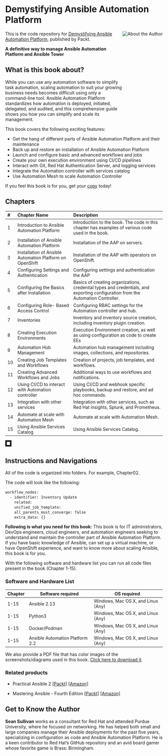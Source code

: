 # Demystifying Ansible Automation Platform

<a href="https://www.packtpub.com/product/demystifying-ansible-automation-platform/9781803244884?utm_source=github&utm_medium=repository&utm_campaign=9781803244884"><img src="https://static.packt-cdn.com/products/9781803244884/cover/smaller" alt="About the Author" height="256px" align="right"></a>

This is the code repository for [Demystifying Ansible Automation Platform](https://www.packtpub.com/product/demystifying-ansible-automation-platform/9781803244884?utm_source=github&utm_medium=repository&utm_campaign=9781803244884), published by Packt.

**A definitive way to manage Ansible Automation Platform and Ansible Tower**

## What is this book about?
While you can use any automation software to simplify task automation, scaling automation to suit your growing business needs becomes difficult using only a command-line tool. Ansible Automation Platform standardizes how automation is deployed, initiated, delegated, and audited, and this comprehensive guide shows you how you can simplify and scale its management. 

This book covers the following exciting features:
* Get the hang of different parts of Ansible Automation Platform and their maintenance
* Back up and restore an installation of Ansible Automation Platform
* Launch and configure basic and advanced workflows and jobs
* Create your own execution environment using CI/CD pipelines
* Interact with Git, Red Hat Authentication Server, and logging services
* Integrate the Automation controller with services catalog
* Use Automation Mesh to scale Automation Controller

If you feel this book is for you, get your [copy](https://www.amazon.com/dp/1803244887) today!

## Chapters

|#|Chapter Name|Description|
|:---|:---|:---|
|1|Introduction to Ansible Automation Platform|Introduction to the book. The code in this chapter has examples of various code used in the book.|
|2|Installation of Ansible Automation Platform|Installation of the AAP on servers.|
|3|Installation of Ansible Automation Platform on OpenShift|Installation of the AAP with operators on OpenShift.|
|4|Configuring Settings and Authentication|Configuring settings and authentication the AAP|
|5|Configuring the Basics after Installation|Basics of creating organizations, credential types and credentials, and exporting configuration from the Automation Controller.|
|6|Configuring Role- Based Access Control|Configuring RBAC settings for the Automation controller and hub.|
|7|Inventories|Inventory and inventory source creation, including inventory plugin creation.|
|8|Creating Execution Environments|Execution Environment creation, as well as using configuration as code to create EEs|
|9|Automation Hub Management |Automation hub management including images, collections, and repositories.|
|10|Creating Job Templates and Workflows|Creation of projects, job templates, and workflows.|
|11|Creating Advanced Workflows and Jobs|Additional ways to use workflows and notifications.|
|12|Using CI/CD to interact with Automation controller|Using CI/CD and webhook specific playbooks, backup and restore, and ad hoc commands.|
|13|Integration with other services|Integration with other services, such as Red Hat insights, Splunk, and Prometheus.|
|14|Automate at scale with Automation Mesh|Automate at scale with Automation Mesh.|
|15|Using Ansible Services Catalog|Using Ansible Services Catalog.|




<a href="https://www.packtpub.com/?utm_source=github&utm_medium=banner&utm_campaign=GitHubBanner"><img src="https://raw.githubusercontent.com/PacktPublishing/GitHub/master/GitHub.png" 
alt="https://www.packtpub.com/" border="5" /></a>

## Instructions and Navigations
All of the code is organized into folders. For example, Chapter02.

The code will look like the following:
```
workflow_nodes:
  - identifier: Inventory Update
    related:
    unified_job_template:
    all_parents_must_converge: false
    extra_data: {}
```

**Following is what you need for this book:**
	This book is for IT administrators, DevOps engineers, cloud engineers, and automation engineers seeking to understand and maintain the controller part of Ansible Automation Platform. If you have basic knowledge of Ansible, can set up a virtual machine, or have OpenShift experience, and want to know more about scaling Ansible, this book is for you.

With the following software and hardware list you can run all code files present in the book (Chapter 1-15).
### Software and Hardware List
| Chapter | Software required | OS required |
| -------- | ------------------------------------ | ----------------------------------- |
| 1-15 | Ansible 2.13 | Windows, Mac OS X, and Linux (Any) |
| 1-15 | Python3 | Windows, Mac OS X, and Linux (Any) |
| 1-15 | Docker/Podman | Windows, Mac OS X, and Linux (Any) |
| 1-15 | Ansible Automation Platform 2.2 | Windows, Mac OS X, and Linux (Any) |

We also provide a PDF file that has color images of the screenshots/diagrams used in this book. [Click here to download it](https://packt.link/USfpC).

### Related products
* Practical Ansible 2 [[Packt]](https://www.packtpub.com/product/practical-ansible-2/9781789807462?_ga=2.219342297.1561952797.1663057129-1642543356.1635482889&utm_source=github&utm_medium=repository&utm_campaign=9781789807462) [[Amazon]](https://www.amazon.com/dp/1789807468)

* Mastering Ansible - Fourth Edition [[Packt]](https://www.packtpub.com/product/mastering-ansible/9781801818780?_ga=2.242811074.1561952797.1663057129-1642543356.1635482889&utm_source=github&utm_medium=repository&utm_campaign=9781801818780) [[Amazon]](https://www.amazon.com/dp/1801818789)

## Get to Know the Author
**Sean Sullivan**
works as a consultant for Red Hat and attended Purdue University, where he focused on networking. He has helped both small and large companies manage their Ansible deployments for the past five years, specializing in configuration as code and Ansible Automation Platform. He is a keen contributor to Red Hat’s GitHub repository and an avid board gamer whose favorite game is Brass: Birmingham.

